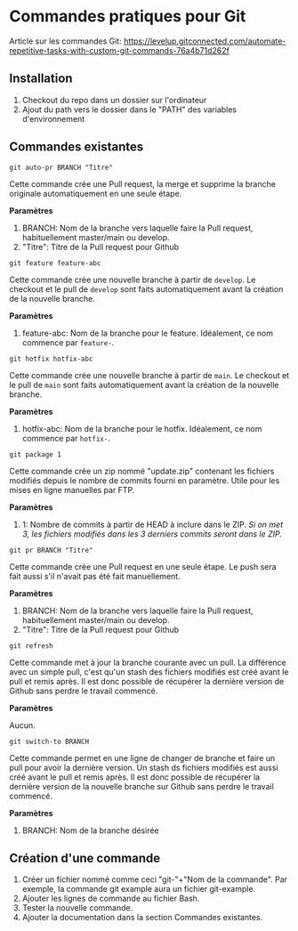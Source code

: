 # Commandes pratiques pour Git

Article sur les commandes Git: https://levelup.gitconnected.com/automate-repetitive-tasks-with-custom-git-commands-76a4b71d262f
## Installation

1. Checkout du repo dans un dossier sur l'ordinateur
2. Ajout du path vers le dossier dans le "PATH" des variables d'environnement

## Commandes existantes

`git auto-pr BRANCH "Titre"`

Cette commande crée une Pull request, la merge et supprime la branche originale automatiquement en une seule étape. 

**Paramètres**

1. BRANCH: Nom de la branche vers laquelle faire la Pull request, habituellement master/main ou develop.
2. "Titre": Titre de la Pull request pour Github

`git feature feature-abc`

Cette commande crée une nouvelle branche à partir de `develop`. Le checkout et le pull de `develop` sont faits automatiquement avant la création de la nouvelle branche.

**Paramètres**

1. feature-abc: Nom de la branche pour le feature. Idéalement, ce nom commence par `feature-`.
   
`git hotfix hotfix-abc`

Cette commande crée une nouvelle branche à partir de `main`. Le checkout et le pull de `main` sont faits automatiquement avant la création de la nouvelle branche.

**Paramètres**

1. hotfix-abc: Nom de la branche pour le hotfix. Idéalement, ce nom commence par `hotfix-`.

`git package 1`

Cette commande crée un zip nommé "update.zip" contenant les fichiers modifiés depuis le nombre de commits fourni en paramètre. Utile pour les mises en ligne manuelles par FTP.

**Paramètres**

1. 1: Nombre de commits à partir de HEAD à inclure dans le ZIP. _Si on met 3, les fichiers modifiés dans les 3 derniers commits seront dans le ZIP._

`git pr BRANCH "Titre"`

Cette commande crée une Pull request en une seule étape. Le push sera fait aussi s'il n'avait pas été fait manuellement.

**Paramètres**

1. BRANCH: Nom de la branche vers laquelle faire la Pull request, habituellement master/main ou develop.
2. "Titre": Titre de la Pull request pour Github

`git refresh`

Cette commande met à jour la branche courante avec un pull. La différence avec un simple pull, c'est qu'un stash des fichiers modifiés est créé avant le pull et remis après. Il est donc possible de récupérer la dernière version de Github sans perdre le travail commencé.

**Paramètres**

Aucun.

`git switch-to BRANCH`

Cette commande permet en une ligne de changer de branche et faire un pull pour avoir la dernière version. Un stash ds fichiers modifiés est aussi créé avant le pull et remis après. Il est donc possible de récupérer la dernière version de la nouvelle branche sur Github sans perdre le travail commencé.

**Paramètres**

1. BRANCH: Nom de la branche désirée


## Création d'une commande

1. Créer un fichier nommé comme ceci "git-"+"Nom de la commande". Par exemple, la commande git example aura un fichier git-example.
2. Ajouter les lignes de commande au fichier Bash.
3. Tester la nouvelle commande.
4. Ajouter la documentation dans la section Commandes existantes.